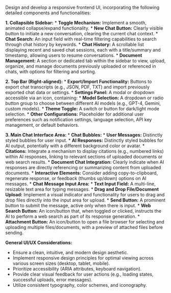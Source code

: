 Design and develop a responsive frontend UI, incorporating the following detailed components and functionalities:

**1. Collapsible Sidebar:**
    *   **Toggle Mechanism:** Implement a smooth, animated collapse/expand functionality.
    *   **New Chat Button:** Clearly visible button to initiate a new conversation, clearing the current chat context.
    *   **Chat Search:** An input field with real-time filtering capabilities to search through chat history by keywords.
    *   **Chat History:** A scrollable list displaying recent and saved chat sessions, each with a title/summary and timestamp, allowing users to resume conversations.
    *   **Document Management:** A section or dedicated tab within the sidebar to view, upload, organize, and manage documents previously uploaded or referenced in chats, with options for filtering and sorting.

**2. Top Bar (Right-aligned):**
    *   **Export/Import Functionality:** Buttons to export chat transcripts (e.g., JSON, PDF, TXT) and import previously exported chat data or settings.
    *   **Settings Panel:** A modal or dropdown accessible via an icon, containing:
        *   **Model Selection:** A dropdown or radio button group to choose between different AI models (e.g., GPT-4, Gemini, custom models).
        *   **Theme Toggle:** A switch or button for dark/light mode selection.
        *   **Other Configurations:** Placeholder for additional user preferences such as notification settings, language selection, API key management, or default behaviors.

**3. Main Chat Interface Area:**
    *   **Chat Bubbles:**
        *   **User Messages:** Distinctly styled bubbles for user input.
        *   **AI Responses:** Distinctly styled bubbles for AI output, potentially with a different background color or avatar.
        *   **Citations:** Integrate a mechanism to display citations (e.g., numbered links) within AI responses, linking to relevant sections of uploaded documents or web search results.
        *   **Document Chat Integration:** Clearly indicate when AI responses are directly referencing or summarizing content from uploaded documents.
        *   **Interactive Elements:** Consider adding copy-to-clipboard, regenerate response, or feedback (thumbs up/down) options on AI messages.
    *   **Chat Message Input Area:**
        *   **Text Input Field:** A multi-line, resizable text area for typing messages.
        *   **Drag and Drop File/Document Upload:** Implement a visual indicator and functionality for users to drag and drop files directly into the input area for upload.
        *   **Send Button:** A prominent button to submit the message, active only when there is input.
        *   **Web Search Button:** An icon/button that, when toggled or clicked, instructs the AI to perform a web search as part of its response generation.
        *   **Attachment Button:** An icon/button to open a file browser for selecting and uploading multiple files/documents, with a preview of attached files before sending.

**General UI/UX Considerations:**
*   Ensure a clean, intuitive, and modern design aesthetic.
*   Implement responsive design principles for optimal viewing across various screen sizes (desktop, tablet, mobile).
*   Prioritize accessibility (ARIA attributes, keyboard navigation).
*   Provide clear visual feedback for user actions (e.g., loading states, successful uploads, error messages).
*   Utilize consistent typography, color schemes, and iconography.